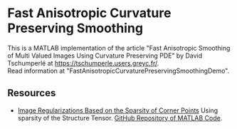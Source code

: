 Fast Anisotropic Curvature Preserving Smoothing
===============================================

This is a MATLAB implementation of the article "Fast Anisotropic Smoothing of Multi Valued Images Using Curvature Preserving PDE" by David Tschumperlé at https://tschumperle.users.greyc.fr/.  
Read information at "FastAnisotropicCurvaturePreservingSmoothingDemo".

## Resources
 *  [Image Regularizations Based on the Sparsity of Corner Points](https://ieeexplore.ieee.org/document/8424212)
    Using sparsity of the Structure Tensor. [GitHub Repository of MATLAB Code](https://github.com/HUST-Tan/NCDR).
